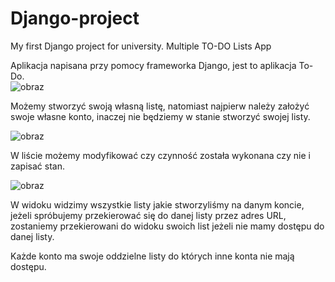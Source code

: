 # Django-project
My first Django project for university. Multiple TO-DO Lists App

Aplikacja napisana przy pomocy frameworka Django, jest to aplikacja To-Do.  
![obraz](https://user-images.githubusercontent.com/64363554/167953588-194a5857-af45-4406-9185-7166320f23f5.png)

Możemy stworzyć swoją własną listę, natomiast najpierw należy założyć swoje własne konto, inaczej nie będziemy w stanie stworzyć swojej listy.  

![obraz](https://user-images.githubusercontent.com/64363554/167954536-8b5f0105-99b4-4762-8c9d-b46e970c23cb.png)

W liście możemy modyfikować czy czynność została wykonana czy nie i zapisać stan.

![obraz](https://user-images.githubusercontent.com/64363554/167954767-5b865efd-cff0-450c-b714-08a0c872e000.png)

W widoku widzimy wszystkie listy jakie stworzyliśmy na danym koncie, jeżeli spróbujemy przekierować się do danej listy przez adres URL, zostaniemy przekierowani do widoku swoich list jeżeli nie mamy dostępu do danej listy.

Każde konto ma swoje oddzielne listy do których inne konta nie mają dostępu.

